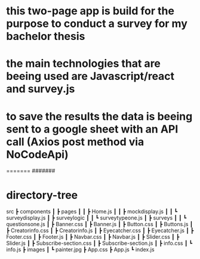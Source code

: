 
# this  two-page app is build for the purpose to conduct a survey for my bachelor thesis

# the main technologies that are beeing used are Javascript/react and survey.js 

# to save the results the data is beeing sent to a google sheet with an API call (Axios post method via NoCodeApi)
=======
#######

# directory-tree
src
 ┣ components
 ┃ ┣ pages
 ┃ ┃ ┣ Home.js
 ┃ ┃ ┣ mockdisplay.js
 ┃ ┃ ┗ surveydisplay.js
 ┃ ┣ surveylogic
 ┃ ┃ ┗ surveytypeone.js
 ┃ ┣ surveys
 ┃ ┃ ┗ questionsone.js
 ┃ ┣ Banner.css
 ┃ ┣ Banner.js
 ┃ ┣ Button.css
 ┃ ┣ Buttons.js
 ┃ ┣ Creatorinfo.css
 ┃ ┣ Creatorinfo.js
 ┃ ┣ Eyecatcher.css
 ┃ ┣ Eyecatcher.js
 ┃ ┣ Footer.css
 ┃ ┣ Footer.js
 ┃ ┣ Navbar.css
 ┃ ┣ Navbar.js
 ┃ ┣ Slider.css
 ┃ ┣ Slider.js
 ┃ ┣ Subscribe-section.css
 ┃ ┣ Subscribe-section.js
 ┃ ┣ info.css
 ┃ ┗ info.js
 ┣ images
 ┃ ┗ painter.jpg
 ┣ App.css
 ┣ App.js
 ┗ index.js
